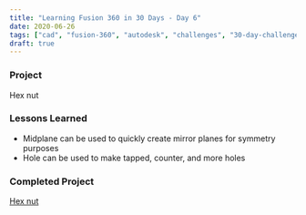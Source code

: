 ```yaml
---
title: "Learning Fusion 360 in 30 Days - Day 6"
date: 2020-06-26
tags: ["cad", "fusion-360", "autodesk", "challenges", "30-day-challenge", "fusion-360-in-30"]
draft: true
---
```

### Project
Hex nut

### Lessons Learned
- Midplane can be used to quickly create mirror planes for symmetry purposes
- Hole can be used to make tapped, counter, and more holes

### Completed Project
[Hex nut](https://a360.co/2ZIceCt)
